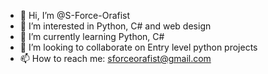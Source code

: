 - 👋 Hi, I’m @S-Force-Orafist
- 👀 I’m interested in Python, C# and web design
- 🌱 I’m currently learning Python, C#
- 💞️ I’m looking to collaborate on Entry level python projects
- 📫 How to reach me: sforceorafist@gmail.com
